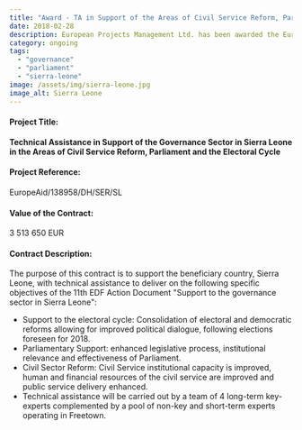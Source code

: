 ```yaml
---
title: "Award - TA in Support of the Areas of Civil Service Reform, Parliament and the Electoral Cycle in Sierra Leone"
date: 2018-02-28
description: European Projects Management Ltd. has been awarded the EuropeAid project contract in Sierra Leone, in consortium with Hulla & Co Human Dynamics.
category: ongoing
tags: 
  - "governance"
  - "parliament"
  - "sierra-leone"
image: /assets/img/sierra-leone.jpg
image_alt: Sierra Leone
---
```

#### Project Title: 

**Technical Assistance in Support of the Governance Sector in Sierra Leone in the Areas of Civil Service Reform, Parliament and the Electoral Cycle**

#### Project Reference: 

EuropeAid/138958/DH/SER/SL

#### Value of the Contract: 

3 513 650 EUR

#### Contract Description:

The purpose of this contract is to support the beneficiary country, Sierra Leone, with technical assistance to deliver on the following specific objectives of the 11th EDF Action Document "Support to the governance sector in Sierra Leone":

 - Support to the electoral cycle: Consolidation of electoral and democratic reforms allowing for improved political dialogue, following elections foreseen for 2018.
 - Parliamentary Support: enhanced legislative process, institutional relevance and effectiveness of Parliament.
 - Civil Sector Reform: Civil Service institutional capacity is improved, human and financial resources of the civil service are improved and public service delivery enhanced.
 - Technical assistance will be carried out by a team of 4 long-term key-experts complemented by a pool of non-key and short-term experts operating in Freetown.
